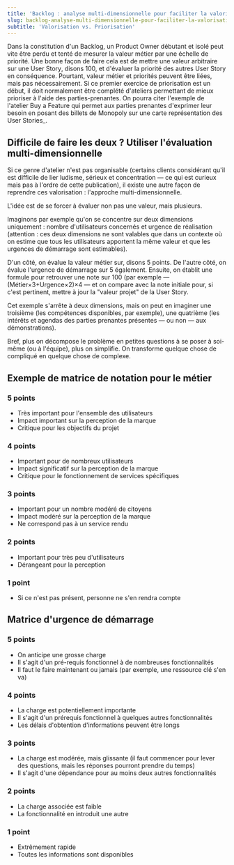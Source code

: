 ```yaml
---
title: 'Backlog : analyse multi-dimensionnelle pour faciliter la valorisation des User Stories'
slug: backlog-analyse-multi-dimensionnelle-pour-faciliter-la-valorisation-des-us
subtitle: 'Valorisation vs. Priorisation'
---
```


Dans la constitution d'un <span lang="en">Backlog</span>, un <span lang="en">Product Owner</span> débutant et isolé peut vite être perdu et tenté de mesurer la valeur métier par une échelle de priorité. Une bonne façon de faire cela est de mettre une valeur arbitraire sur une <span lang="en">User Story</span>, disons 100, et d'évaluer la priorité des autres <span lang="en">User Story</span> en conséquence. Pourtant, valeur métier et priorités peuvent être liées, mais pas nécessairement. Si ce premier exercice de priorisation est un début, il doit normalement être complété d'ateliers permettant de mieux prioriser à l'aide des parties-prenantes. On pourra citer l'exemple de l'atelier <span lang="en">Buy a Feature</span> qui permet aux parties prenantes d'exprimer leur besoin en posant des billets de Monopoly sur une carte représentation des <span lang="en">User Stories\_.

## Difficile de faire les deux ? Utiliser l'évaluation multi-dimensionnelle

Si ce genre d'atelier n'est pas organisable (certains clients considérant qu'il est difficile de lier ludisme, sérieux et concentration — ce qui est curieux mais pas à l'ordre de cette publication), il existe une autre façon de reprendre ces valorisation : l'approche multi-dimensionnelle.

L'idée est de se forcer à évaluer non pas une valeur, mais plusieurs.

Imaginons par exemple qu'on se concentre sur deux dimensions uniquement : nombre d'utilisateurs concernés et urgence de réalisation (attention : ces deux dimensions ne sont valables que dans un contexte où on estime que tous les utilisateurs apportent la même valeur et que les urgences de démarrage sont estimables).

D'un côté, on évalue la valeur métier sur, disons 5 points. De l'autre côté, on évalue l'urgence de démarrage sur 5 également. Ensuite, on établit une formule pour retrouver une note sur 100 (par exemple — (Métier&times;3+Urgence&times;2)&times;4 — et on compare avec la note initiale pour, si c'est pertinent, mettre à jour la "valeur projet" de la <span lang="en">User Story</span>.

Cet exemple s'arrête à deux dimensions, mais on peut en imaginer une troisième (les compétences disponibles, par exemple), une quatrième (les intérêts et agendas des parties prenantes présentes — ou non — aux démonstrations).

Bref, plus on décompose le problème en petites questions à se poser à soi-même (ou à l'équipe), plus on simplifie. On transforme quelque chose de compliqué en quelque chose de complexe.

## Exemple de matrice de notation pour le métier

### 5 points

-   Très important pour l'ensemble des utilisateurs
-   Impact important sur la perception de la marque
-   Critique pour les objectifs du projet

### 4 points

-   Important pour de nombreux utilisateurs
-   Impact significatif sur la perception de la marque
-   Critique pour le fonctionnement de services spécifiques

### 3 points

-   Important pour un nombre modéré de citoyens
-   Impact modéré sur la perception de la marque
-   Ne correspond pas à un service rendu

### 2 points

-   Important pour très peu d'utilisateurs
-   Dérangeant pour la perception

### 1 point

-   Si ce n'est pas présent, personne ne s'en rendra compte

## Matrice d'urgence de démarrage

### 5 points

-   On anticipe une grosse charge
-   Il s'agit d'un pré-requis fonctionnel à de nombreuses fonctionnalités
-   Il faut le faire maintenant ou jamais (par exemple, une ressource clé s'en va)

### 4 points

-   La charge est potentiellement importante
-   Il s'agit d'un prérequis fonctionnel à quelques autres fonctionnalités
-   Les délais d'obtention d'informations peuvent être longs

### 3 points

-   La charge est modérée, mais glissante (il faut commencer pour lever des questions, mais les réponses pourront prendre du temps)
-   Il s'agit d'une dépendance pour au moins deux autres fonctionnalités

### 2 points

-   La charge associée est faible
-   La fonctionnalité en introduit une autre

### 1 point

-   Extrêmement rapide
-   Toutes les informations sont disponibles
